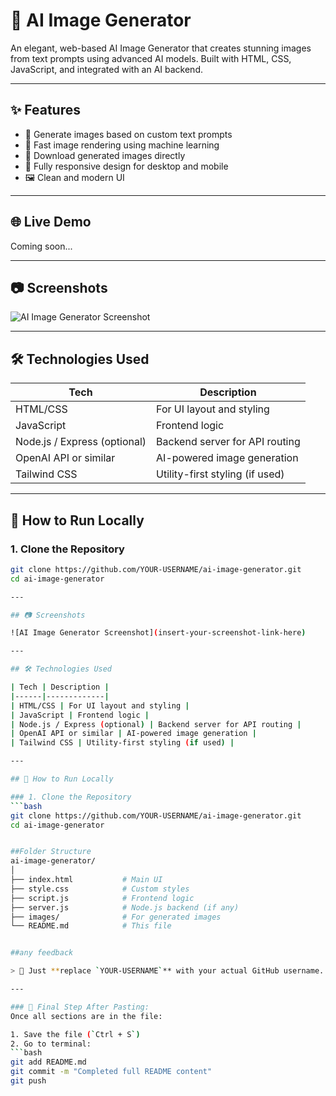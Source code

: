 # 🧠 AI Image Generator

An elegant, web-based AI Image Generator that creates stunning images from text prompts using advanced AI models. Built with HTML, CSS, JavaScript, and integrated with an AI backend.

---

## ✨ Features

- 🎨 Generate images based on custom text prompts
- 🚀 Fast image rendering using machine learning
- 📁 Download generated images directly
- 📱 Fully responsive design for desktop and mobile
- 🖼️ Clean and modern UI

---

## 🌐 Live Demo

Coming soon...

---

## 📷 Screenshots

![AI Image Generator Screenshot](insert-your-screenshot-link-here)

---

## 🛠️ Technologies Used

| Tech | Description |
|------|-------------|
| HTML/CSS | For UI layout and styling |
| JavaScript | Frontend logic |
| Node.js / Express (optional) | Backend server for API routing |
| OpenAI API or similar | AI-powered image generation |
| Tailwind CSS | Utility-first styling (if used) |

---

## 🚀 How to Run Locally

### 1. Clone the Repository
```bash
git clone https://github.com/YOUR-USERNAME/ai-image-generator.git
cd ai-image-generator

---

## 📷 Screenshots

![AI Image Generator Screenshot](insert-your-screenshot-link-here)

---

## 🛠️ Technologies Used

| Tech | Description |
|------|-------------|
| HTML/CSS | For UI layout and styling |
| JavaScript | Frontend logic |
| Node.js / Express (optional) | Backend server for API routing |
| OpenAI API or similar | AI-powered image generation |
| Tailwind CSS | Utility-first styling (if used) |

---

## 🚀 How to Run Locally

### 1. Clone the Repository
```bash
git clone https://github.com/YOUR-USERNAME/ai-image-generator.git
cd ai-image-generator


##Folder Structure 
ai-image-generator/
│
├── index.html           # Main UI
├── style.css            # Custom styles
├── script.js            # Frontend logic
├── server.js            # Node.js backend (if any)
├── images/              # For generated images
└── README.md            # This file


##any feedback 

> 🔁 Just **replace `YOUR-USERNAME`** with your actual GitHub username.

---

### 💾 Final Step After Pasting:
Once all sections are in the file:

1. Save the file (`Ctrl + S`)
2. Go to terminal:
```bash
git add README.md
git commit -m "Completed full README content"
git push
